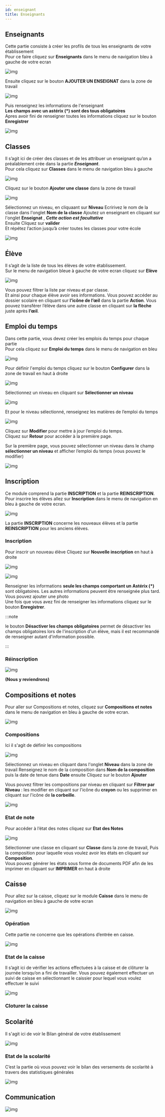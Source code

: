 ```yaml
---
id: enseignant
title: Enseignants
---
```


## Enseignants

Cette partie consiste à créer les profils de tous les enseignants de votre établissement <br />
Pour ce faire cliquez sur **Enseignants** dans le menu de navigation bleu à gauche de votre ecran

![img](../static/img/Enseignant/Enseignant1.PNG)

Ensuite cliquez sur le bouton **AJOUTER UN ENSEIGNAT** dans la zone de travail

![img](../static/img/Enseignant/Enseignant2.PNG)

Puis renseignez les informations de l'enseignant<br />
**Les champs avec un astérix (*) sont des tous obligatoires** <br />
Apres avoir fini de renseigner toutes les informations cliquez sur le bouton **Enregistrer**

![img](../static/img/Enseignant/Enseignant3.PNG)

## Classes

Il s’agit ici de créer des classes et de les attribuer un enseignant qu’on a préalablement crée dans la partie ***Enseignant***. <br />
Pour cela cliquez sur **Classes** dans le menu de navigation bleu à gauche

![img](../static/img/Classe/Classe1.PNG)

Cliquez sur le bouton **Ajouter une classe** dans la zone de travail

![img](../static/img/Classe/Classe2.PNG)

Sélectionnez un niveau, en cliquaant sur **Niveau**
Ecririvez le nom de la classe dans l'onglet **Nom de la classe**
Ajoutez un enseignant en cliquant sur l'onglet **Enseignat** , ***Cette action est facultative*** <br />
Ensuite Cliquez sur **valider** <br />
Et répétez l’action jusqu’à créer toutes les classes pour votre  école

![img](../static/img/Classe/Classe3.PNG)

## Élève

Il s’agit de la liste de tous les élèves de votre établissement. <br />
Sur le menu de navigation bleue à gauche de votre ecran cliquez sur **Elève**

![img](../static/img/Eleve/Eleve1.PNG)

Vous pouvez filtrer la liste par niveau et par classe.<br />
Et ainsi pour chaque élève avoir ses informations.
Vous pouvez accéder au dossier scolaire en cliquant sur **l’icône de l’œil** dans la partie **Action**.
Vous pouvez transférer l’élève dans une autre classe en cliquant sur **la flèche** juste après **l’œil**.

## Emploi du temps

Dans cette partie, vous devez créer les emplois du temps pour chaque partie<br/>
Pour cela cliquez sur **Emploi du temps** dans le menu de navigation en bleu

![img](../static/img/EmploiDuTemps/emploiTemps.PNG)

Pour définir l'emploi du temps cliquez sur le bouton **Configurer** dans la zone de travail en haut à droite

![img](../static/img/EmploiDuTemps/emploiTemps2.PNG)

Sélectionnez un niveau en cliquant sur **Sélectionner un niveau**

![img](../static/img/EmploiDuTemps/emploiTemps3.PNG)

Et pour le niveau sélectionné, renseignez les matières de l’emploi du temps

![img](../static/img/EmploiDuTemps/emploiTemps4.PNG)

Cliquez sur **Modifier** pour mettre à jour l’emploi du temps.<br />
Cliquez sur **Retour** pour accéder à la première page.

Sur la première page, vous pouvez sélectionner un niveau dans le champ **sélectionner un niveau** et afficher l’emploi du temps (vous pouvez le modifier)

![img](../static/img/EmploiDuTemps/emploiTemps5.PNG)

## Inscription

Ce module comprend la partie **INSCRIPTION** et la partie **REINSCRIPTION**.<br />
Pour inscrire les élèves allez sur **Inscription** dans le menu de navigation en bleu à gauche de votre ecran.

![img](../static/img/Inscription/Inscription0.PNG)

La partie **INSCRIPTION** concerne les nouveaux élèves et la partie **REINSCRIPTION** pour les anciens élèves.

### Inscription

Pour inscrir un nouveau élève Cliquez sur **Nouvelle inscription** en haut à droite

![img](../static/img/Inscription/Inscription2.PNG)

![img](../static/img/Inscription/NouvelleInscription.PNG)

Renseigner les informations **seule les champs comportant un Astérix (*)** sont obligatoires. Les autres informations peuvent être renseignée plus tard.<br />
Vous pouvez ajouter une photo <br />
Une fois que vous avez fini de renseigner les informations cliquez sur le bouton **Enregistrer**.

:::note

le bouton **Désactiver les champs obligatoires** permet de désactiver les champs obligatoires lors de l'inscription d'un élève, mais il est recommandé de renseigner autant d'information possible.

:::

### Réinscription

![img](../static/img/Inscription/Reinscription1.PNG)

**(Nous y reviendrons)**

## Compositions et notes

Pour aller sur Compositions et notes, cliquez sur **Compositions et notes** dans le menu de navigation en bleu à gauche de votre ecran.

![img](../static/img/ComposNote/ComposNote.PNG)

### Compositions

Ici il s'agit de définir les compositions<br />

![img](../static/img/ComposNote/Compos1.PNG)

Sélectionnez un niveau en cliquant dans l'onglet **Niveau** dans la zone de travail
Renseignez le nom de la composition dans **Nom de la composition** puis la date de tenue dans **Date** ensuite
Cliquez sur le bouton **Ajouter**

Vous pouvez filtrer les compositions par niveau en cliquant sur **Filtrer par Niveau** : les modifier en cliquant sur l'icône du **crayon** ou les supprimer en cliquant sur l'icône de **la corbeille**.

![img](../static/img/ComposNote/ComposNote2.PNG)

### Etat de note

Pour accéder à l’état des notes cliquez sur **Etat des Notes**

![img](../static/img/ComposNote/Notes.PNG)

Sélectionner une classe en cliquant sur **Classe** dans la zone de travail,
Puis la composition pour laquelle vous voulez avoir les états en cliquant sur **Composition**. <br /> 
Vous pouvez générer les états sous forme de documents PDF afin de les imprimer en cliquant sur **IMPRIMER** en haut à droite

## Caisse

Pour allez sur la caisse, cliquez sur le module **Caisse** dans le menu de navigation en bleu à gauche de votre ecran

![img](../static/img/Caisse/Caisse1.PNG)

### Opération

Cette partie ne concerne que les opérations d’entrée en caisse.

![img](../static/img/Caisse/CaisseOperation.PNG)

### Etat de la caisse

Il s’agit ici de vérifier les actions effectuées à la caisse et de clôturer la journée lorsqu’on a fini de travailler.
Vous pouvez également effectuer un suivi de caisse en sélectionnant le caissier pour lequel vous voulez effectuer le suivi

![img](../static/img/Caisse/CaisseEtat.PNG)

### Cloturer la caisse


## Scolarité

Il s'agit ici de voir le Bilan général de votre établissement

![img](../static/img/Scolarite/Scolarite.PNG)

### Etat de la scolarité

C’est la partie où vous pouvez voir le bilan des versements de scolarité à travers des statistiques générales

![img](../static/img/Scolarite/etatScolarite.PNG)

## Communication

![img](../static/img/Communication/Communication1.PNG)








